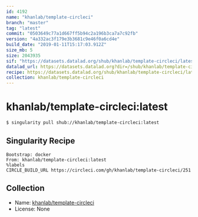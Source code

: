 ```yaml
---
id: 4192
name: "khanlab/template-circleci"
branch: "master"
tag: "latest"
commit: "0503649c77a1d667ff5b94c2a196b3ca7a7c92fb"
version: "4a332ac3f179e3b3681c9e46f0a6cd4e"
build_date: "2019-01-11T15:17:03.912Z"
size_mb: 5
size: 2043935
sif: "https://datasets.datalad.org/shub/khanlab/template-circleci/latest/2019-01-11-0503649c-4a332ac3/4a332ac3f179e3b3681c9e46f0a6cd4e.simg"
datalad_url: https://datasets.datalad.org?dir=/shub/khanlab/template-circleci/latest/2019-01-11-0503649c-4a332ac3/
recipe: https://datasets.datalad.org/shub/khanlab/template-circleci/latest/2019-01-11-0503649c-4a332ac3/Singularity
collection: khanlab/template-circleci
---
```


# khanlab/template-circleci:latest

```bash
$ singularity pull shub://khanlab/template-circleci:latest
```

## Singularity Recipe

```singularity
Bootstrap: docker
From: khanlab/template-circleci:latest
%labels
CIRCLE_BUILD_URL https://circleci.com/gh/khanlab/template-circleci/251
```

## Collection

 - Name: [khanlab/template-circleci](https://github.com/khanlab/template-circleci)
 - License: None

